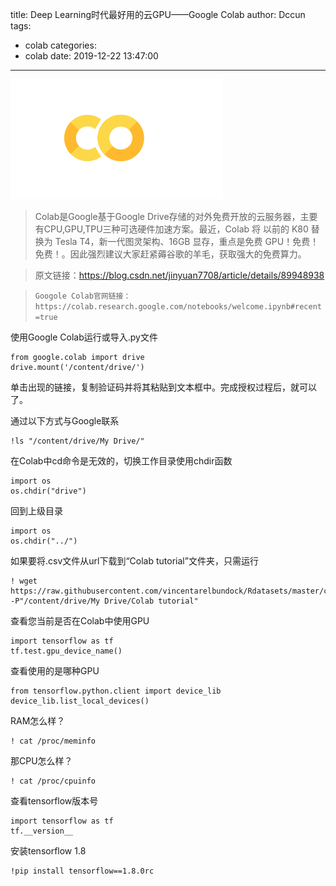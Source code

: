 title: Deep Learning时代最好用的云GPU——Google Colab
author: Dccun
tags:
  - colab
categories:
  - colab
date: 2019-12-22 13:47:00
---
![upload successful](/images/pasted-125.png) 

<!--more-->

>Colab是Google基于Google Drive存储的对外免费开放的云服务器，主要有CPU,GPU,TPU三种可选硬件加速方案。最近，Colab 将 以前的 K80 替换为 Tesla T4，新一代图灵架构、16GB 显存，重点是免费 GPU！免费！免费！。因此强烈建议大家赶紧薅谷歌的羊毛，获取强大的免费算力。

>原文链接：https://blog.csdn.net/jinyuan7708/article/details/89948938

>`Googole Colab官网链接：https://colab.research.google.com/notebooks/welcome.ipynb#recent=true`

使用Google Colab运行或导入.py文件
```
from google.colab import drive
drive.mount('/content/drive/')
```

单击出现的链接，复制验证码并将其粘贴到文本框中。完成授权过程后，就可以了。

通过以下方式与Google联系
```
!ls "/content/drive/My Drive/"
```

在Colab中cd命令是无效的，切换工作目录使用chdir函数
```
import os
os.chdir("drive")
```

回到上级目录
```
import os
os.chdir("../")
```

如果要将.csv文件从url下载到“Colab tutorial”文件夹，只需运行
```
! wget https://raw.githubusercontent.com/vincentarelbundock/Rdatasets/master/csv/datasets/Titanic.csv -P"/content/drive/My Drive/Colab tutorial"
```

查看您当前是否在Colab中使用GPU
```
import tensorflow as tf
tf.test.gpu_device_name()
```

查看使用的是哪种GPU
```
from tensorflow.python.client import device_lib
device_lib.list_local_devices()
```

RAM怎么样？
```
! cat /proc/meminfo
```

那CPU怎么样？
```
! cat /proc/cpuinfo
```

查看tensorflow版本号
```
import tensorflow as tf
tf.__version__
```

安装tensorflow 1.8
```
!pip install tensorflow==1.8.0rc 
```